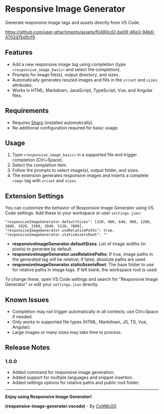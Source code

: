 
# Responsive Image Generator

Generate responsive image tags and assets directly from VS Code.


https://github.com/user-attachments/assets/f0490cd2-be09-46e3-94b6-4702d7bd5cf9


## Features

- Add a new responsive image tag using completion (type `<responsive_image_basic>` and select the completion).
- Prompts for image file(s), output directory, and sizes.
- Automatically generates resized images and fills in the `srcset` and `sizes` attributes.
- Works in HTML, Markdown, JavaScript, TypeScript, Vue, and Angular files.

## Requirements

- Requires [Sharp](https://www.npmjs.com/package/sharp) (installed automatically).
- No additional configuration required for basic usage.

## Usage

1. Type `<responsive_image_basic>` in a supported file and trigger completion (Ctrl+Space).
2. Select the completion item.
3. Follow the prompts to select image(s), output folder, and sizes.
4. The extension generates responsive images and inserts a complete `<img>` tag with `srcset` and `sizes`.

## Extension Settings

You can customize the behavior of Responsive Image Generator using VS Code settings. Add these to your workspace or user `settings.json`:

```(json)
"responsiveImageGenerator.defaultSizes": [320, 480, 640, 960, 1280, 1600, 1920, 2560, 3840, 5120, 7680],
"responsiveImageGenerator.useRelativePaths": true,
"responsiveImageGenerator.staticAssetsRoot": ""
```

- **responsiveImageGenerator.defaultSizes**: List of image widths (in pixels) to generate by default.
- **responsiveImageGenerator.useRelativePaths**: If true, image paths in the generated tag will be relative; if false, absolute paths are used.
- **responsiveImageGenerator.staticAssetsRoot**: The base folder to use for relative paths in image tags. If left blank, the workspace root is used.

To change these, open VS Code settings and search for "Responsive Image Generator" or edit your `settings.json` directly.

## Known Issues

- Completion may not trigger automatically in all contexts; use Ctrl+Space if needed.
- Only works in supported file types (HTML, Markdown, JS, TS, Vue, Angular).
- Large images or many sizes may take time to process.

## Release Notes

### 1.0.0

- Added command for responsive image generation.
- Added support for multiple languages and snippet insertion.
- Added settings options for relative paths and public root folder.

---

**Enjoy using Responsive Image Generator!**

**(responsive-image-generator.vscode)** - By [ColtMcG0](https://github.com/ColtMcG1)
